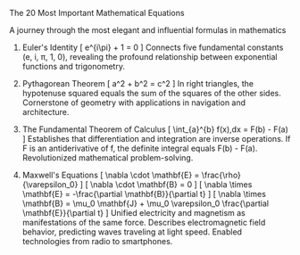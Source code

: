 The 20 Most Important Mathematical Equations

A journey through the most elegant and influential formulas in mathematics

1. Euler's Identity
\[ e^{i\pi} + 1 = 0 \]
Connects five fundamental constants (e, i, π, 1, 0), revealing the profound relationship between exponential functions and trigonometry.

2. Pythagorean Theorem
\[ a^2 + b^2 = c^2 \]
In right triangles, the hypotenuse squared equals the sum of the squares of the other sides. Cornerstone of geometry with applications in navigation and architecture.

3. The Fundamental Theorem of Calculus
\[ \int_{a}^{b} f(x)\,dx = F(b) - F(a) \]
Establishes that differentiation and integration are inverse operations. If F is an antiderivative of f, the definite integral equals F(b) - F(a). Revolutionized mathematical problem-solving.

4. Maxwell's Equations
\[ \nabla \cdot \mathbf{E} = \frac{\rho}{\varepsilon_0} \]
\[ \nabla \cdot \mathbf{B} = 0 \]
\[ \nabla \times \mathbf{E} = -\frac{\partial \mathbf{B}}{\partial t} \]
\[ \nabla \times \mathbf{B} = \mu_0 \mathbf{J} + \mu_0 \varepsilon_0 \frac{\partial \mathbf{E}}{\partial t} \]
Unified electricity and magnetism as manifestations of the same force. Describes electromagnetic field behavior, predicting waves traveling at light speed. Enabled technologies from radio to smartphones.